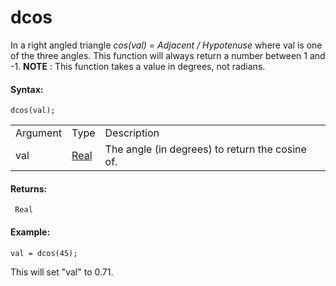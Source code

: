 # dcos

In a right angled triangle *cos(val) = Adjacent / Hypotenuse* where val
is one of the three angles. This function will always return a number
between 1 and -1. **NOTE** : This function takes a value in degrees, not
radians.

#### Syntax:

``` gml
dcos(val);
```

|          |                                                                         |                                                 |
|----------|-------------------------------------------------------------------------|-------------------------------------------------|
| Argument | Type                                                                    | Description                                     |
| val      |  [Real](../../../../../GameMaker_Language/GML_Overview/Data_Types)  | The angle (in degrees) to return the cosine of. |

#### Returns:

``` gml
 Real
```

#### Example:

``` gml
val = dcos(45);
```

This will set "val" to 0.71.
